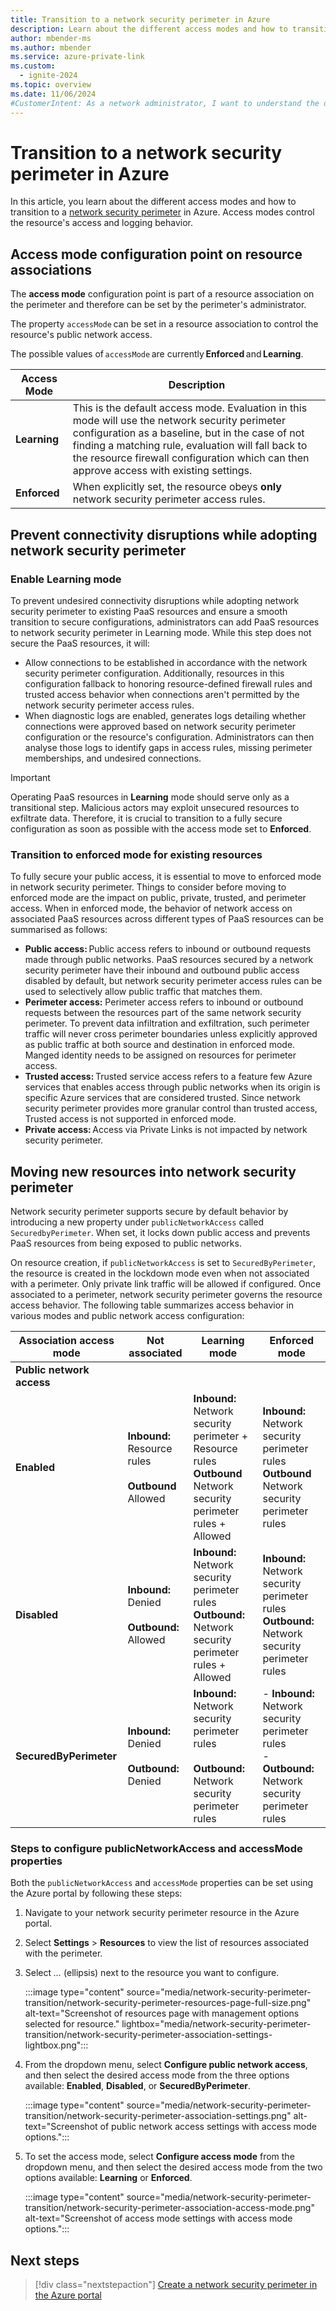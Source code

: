 ```yaml
---
title: Transition to a network security perimeter in Azure
description: Learn about the different access modes and how to transition to a network security perimeter in Azure.
author: mbender-ms
ms.author: mbender
ms.service: azure-private-link
ms.custom:
  - ignite-2024
ms.topic: overview
ms.date: 11/06/2024
#CustomerIntent: As a network administrator, I want to understand the different access modes and how to transition to a network security perimeter in Azure.
---
```


# Transition to a network security perimeter in Azure

In this article, you learn about the different access modes and how to transition to a [network security perimeter](./network-security-perimeter-concepts.md) in Azure. Access modes control the resource's access and logging behavior.

## Access mode configuration point on resource associations 

The **access mode** configuration point is part of a resource association on the perimeter and therefore can be set by the perimeter's administrator. 

The property `accessMode` can be set in a resource association to control the resource's public network access. 

The possible values of `accessMode` are currently **Enforced** and **Learning**. 

| **Access Mode** | **Description** |
|-------------|-------------|
| **Learning** | This is the default access mode. Evaluation in this mode will use the network security perimeter configuration as a baseline, but in the case of not finding a matching rule, evaluation will fall back to the resource firewall configuration which can then approve access with existing settings. |
| **Enforced** | When explicitly set, the resource obeys **only** network security perimeter access rules. |

## Prevent connectivity disruptions while adopting network security perimeter

### Enable Learning mode

To prevent undesired connectivity disruptions while adopting network security perimeter to existing PaaS resources and ensure a smooth transition to secure configurations, administrators can add PaaS resources to network security perimeter in Learning mode. While this step does not secure the PaaS resources, it will:

- Allow connections to be established in accordance with the network security perimeter configuration. Additionally, resources in this configuration fallback to honoring resource-defined firewall rules and trusted access behavior when connections aren't permitted by the network security perimeter access rules.
- When diagnostic logs are enabled, generates logs detailing whether connections were approved based on network security perimeter configuration or the resource's configuration. Administrators can then analyse those logs to identify gaps in access rules, missing perimeter memberships, and undesired connections.


> [!IMPORTANT]
> Operating PaaS resources in **Learning** mode should serve only as a transitional step. Malicious actors may exploit unsecured resources to exfiltrate data. Therefore, it is crucial to transition to a fully secure configuration as soon as possible with the access mode set to **Enforced**.

### Transition to enforced mode for existing resources 

To fully secure your public access, it is essential to move to enforced mode in network security perimeter. Things to consider before moving to enforced mode are the impact on public, private, trusted, and perimeter access. When in enforced mode, the behavior of network access on associated PaaS resources across different types of PaaS resources can be summarised as follows:

- **Public access:** Public access refers to inbound or outbound requests made through public networks. PaaS resources secured by a network security perimeter have their inbound and outbound public access disabled by default, but network security perimeter access rules  can be used to selectively allow public traffic that matches them.
- **Perimeter access:** Perimeter access refers to inbound or outbound requests between the resources part of the same network security perimeter. To prevent data infiltration and exfiltration, such perimeter traffic will never cross perimeter boundaries unless explicitly approved as public traffic at both source and destination in enforced mode. Manged identity needs to be assigned on resources for perimeter access. 
- **Trusted access:** Trusted service access refers to a feature few Azure services that enables access through public networks when its origin is specific Azure services that are considered trusted. Since network security perimeter provides more granular control than trusted access, Trusted access is not supported in enforced mode. 
- **Private access:** Access via Private Links is not impacted by network security perimeter.

## Moving new resources into network security perimeter  

Network security perimeter supports secure by default behavior by introducing a new property under `publicNetworkAccess` called `SecuredbyPerimeter`. When set, it locks down public access and prevents PaaS resources from being exposed to public networks.

On resource creation, if `publicNetworkAccess` is set to `SecuredByPerimeter`, the resource is created in the lockdown mode even when not associated with a perimeter. Only private link traffic will be allowed if configured. Once associated to a perimeter, network security perimeter governs the resource access behavior. The following table summarizes access behavior in various modes and public network access configuration: 

| **Association access mode** | **Not associated** | **Learning mode** | **Enforced mode** |
|-----------------|-------------------|-----------------|-----------------|
| **Public network access** |   |  |   |
| **Enabled** | **Inbound:** Resource rules</br></br>**Outbound** Allowed | **Inbound:** Network security perimeter + Resource rules</br>**Outbound** Network security perimeter rules + Allowed | **Inbound:** Network security perimeter rules</br>**Outbound** Network security perimeter rules |
| **Disabled** | **Inbound:** Denied </br></br>**Outbound:** Allowed | **Inbound:** Network security perimeter rules</br>**Outbound:** Network security perimeter rules + Allowed | **Inbound:** Network security perimeter rules</br>**Outbound:** Network security perimeter rules |
| **SecuredByPerimeter** | **Inbound:** Denied</br></br>**Outbound:** Denied |**Inbound:** Network security perimeter rules</br></br>**Outbound:** Network security perimeter rules | - **Inbound:** Network security perimeter rules</br>- **Outbound:** Network security perimeter rules |

### Steps to configure publicNetworkAccess and accessMode properties

Both the `publicNetworkAccess` and `accessMode` properties can be set using the Azure portal by following these steps:

1. Navigate to your network security perimeter resource in the Azure portal.
2. Select **Settings** > **Resources** to view the list of resources associated with the perimeter.
3. Select *...* (ellipsis) next to the resource you want to configure.
   
    :::image type="content" source="media/network-security-perimeter-transition/network-security-perimeter-resources-page-full-size.png" alt-text="Screenshot of resources page with management options selected for resource." lightbox="media/network-security-perimeter-transition/network-security-perimeter-association-settings-lightbox.png":::

4. From the dropdown menu, select **Configure public network access**, and then select the desired access mode from the three options available: **Enabled**, **Disabled**, or **SecuredByPerimeter**.

    :::image type="content" source="media/network-security-perimeter-transition/network-security-perimeter-association-settings.png" alt-text="Screenshot of public network access settings with access mode options.":::

5. To set the access mode, select **Configure access mode** from the dropdown menu, and then select the desired access mode from the two options available: **Learning** or **Enforced**.

    :::image type="content" source="media/network-security-perimeter-transition/network-security-perimeter-association-access-mode.png" alt-text="Screenshot of access mode settings with access mode options.":::

## Next steps

> [!div class="nextstepaction"]
> [Create a network security perimeter in the Azure portal](./network-security-perimeter-diagnostic-logs.md)

 
